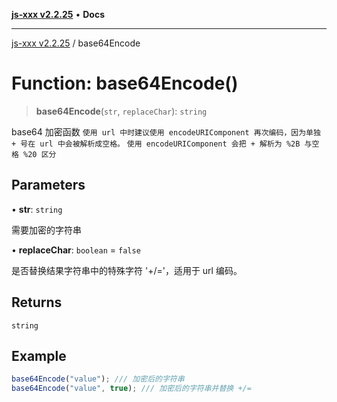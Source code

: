 [**js-xxx v2.2.25**](../README.md) • **Docs**

***

[js-xxx v2.2.25](../README.md) / base64Encode

# Function: base64Encode()

> **base64Encode**(`str`, `replaceChar`): `string`

base64 加密函数
`使用 url 中时建议使用 encodeURIComponent 再次编码，因为单独 + 号在 url 中会被解析成空格。`
`使用 encodeURIComponent 会把 + 解析为 %2B 与空格 %20 区分`

## Parameters

• **str**: `string`

需要加密的字符串

• **replaceChar**: `boolean` = `false`

是否替换结果字符串中的特殊字符 '+/='，适用于 url 编码。

## Returns

`string`

## Example

```ts
base64Encode("value"); /// 加密后的字符串
base64Encode("value", true); /// 加密后的字符串并替换 +/=
```
